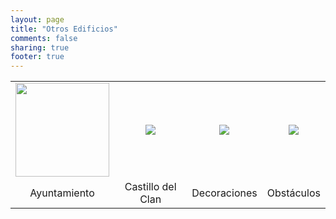 ```yaml
---
layout: page
title: "Otros Edificios"
comments: false
sharing: true
footer: true
---
```


<center>
<table border="0" cellpadding="1" cellspacing="1" style="text-align:center;">
<tr>
<td><a href="/guias/edificios/otros/ayuntamiento"><img src="http://img3.wikia.nocookie.net/__cb20130522210736/clashofclans/images/9/9e/Townhall_level_10.png" height="150" width="150"></a></td>
<td><a href="/guias/edificios/otros/castillo"><img src="http://img3.wikia.nocookie.net/__cb20140411185647/clashofclans/images/thumb/4/45/ClanCastle6.png/150px-ClanCastle6.png"></a></td>
<td><a href="/guias/edificios/otros/decoraciones"><img src="http://img3.wikia.nocookie.net/__cb20121016025944/clashofclans/images/thumb/9/95/Decorations.png/150px-Decorations.png"></a></td>
<td><a href="/guias/edificios/otros/obstaculos"><img src="http://img3.wikia.nocookie.net/__cb20131008212138/clashofclans/images/thumb/2/2d/Tree.jpg/150px-Tree.jpg"></a></td>
</tr>
<tr>
<td>Ayuntamiento</td>
<td>Castillo del Clan</td>
<td>Decoraciones</td>
<td>Obstáculos</td>
</tr>
</table>
</center>